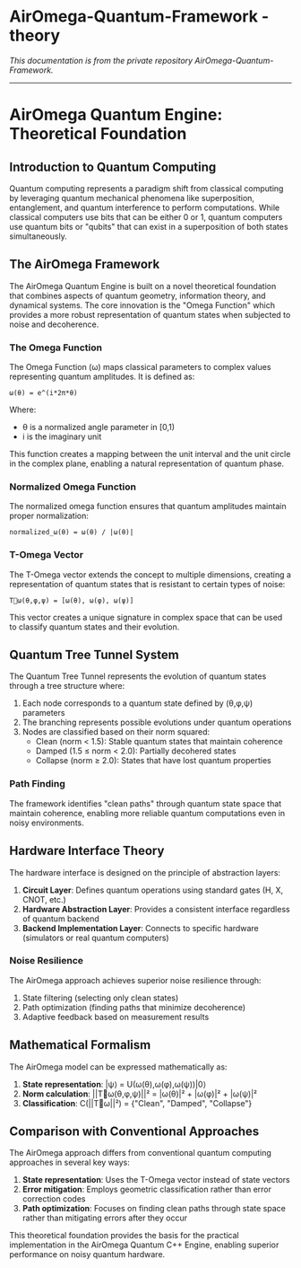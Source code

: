# AirOmega-Quantum-Framework - theory

*This documentation is from the private repository AirOmega-Quantum-Framework.*

---

# AirOmega Quantum Engine: Theoretical Foundation

## Introduction to Quantum Computing

Quantum computing represents a paradigm shift from classical computing by leveraging quantum mechanical phenomena like superposition, entanglement, and quantum interference to perform computations. While classical computers use bits that can be either 0 or 1, quantum computers use quantum bits or "qubits" that can exist in a superposition of both states simultaneously.

## The AirOmega Framework

The AirOmega Quantum Engine is built on a novel theoretical foundation that combines aspects of quantum geometry, information theory, and dynamical systems. The core innovation is the "Omega Function" which provides a more robust representation of quantum states when subjected to noise and decoherence.

### The Omega Function

The Omega Function (ω) maps classical parameters to complex values representing quantum amplitudes. It is defined as:

```
ω(θ) = e^(i*2π*θ)
```

Where:
- θ is a normalized angle parameter in [0,1)
- i is the imaginary unit

This function creates a mapping between the unit interval and the unit circle in the complex plane, enabling a natural representation of quantum phase.

### Normalized Omega Function

The normalized omega function ensures that quantum amplitudes maintain proper normalization:

```
normalized_ω(θ) = ω(θ) / |ω(θ)|
```

### T-Omega Vector

The T-Omega vector extends the concept to multiple dimensions, creating a representation of quantum states that is resistant to certain types of noise:

```
T⃗ω(θ,φ,ψ) = [ω(θ), ω(φ), ω(ψ)]
```

This vector creates a unique signature in complex space that can be used to classify quantum states and their evolution.

## Quantum Tree Tunnel System

The Quantum Tree Tunnel represents the evolution of quantum states through a tree structure where:

1. Each node corresponds to a quantum state defined by (θ,φ,ψ) parameters
2. The branching represents possible evolutions under quantum operations
3. Nodes are classified based on their norm squared:
   - Clean (norm < 1.5): Stable quantum states that maintain coherence
   - Damped (1.5 ≤ norm < 2.0): Partially decohered states
   - Collapse (norm ≥ 2.0): States that have lost quantum properties

### Path Finding

The framework identifies "clean paths" through quantum state space that maintain coherence, enabling more reliable quantum computations even in noisy environments.

## Hardware Interface Theory

The hardware interface is designed on the principle of abstraction layers:

1. **Circuit Layer**: Defines quantum operations using standard gates (H, X, CNOT, etc.)
2. **Hardware Abstraction Layer**: Provides a consistent interface regardless of quantum backend
3. **Backend Implementation Layer**: Connects to specific hardware (simulators or real quantum computers)

### Noise Resilience

The AirOmega approach achieves superior noise resilience through:

1. State filtering (selecting only clean states)
2. Path optimization (finding paths that minimize decoherence)
3. Adaptive feedback based on measurement results

## Mathematical Formalism

The AirOmega model can be expressed mathematically as:

1. **State representation**: |ψ⟩ = U(ω(θ),ω(φ),ω(ψ))|0⟩
2. **Norm calculation**: ||T⃗ω(θ,φ,ψ)||² = |ω(θ)|² + |ω(φ)|² + |ω(ψ)|²
3. **Classification**: C(||T⃗ω||²) = {"Clean", "Damped", "Collapse"}

## Comparison with Conventional Approaches

The AirOmega approach differs from conventional quantum computing approaches in several key ways:

1. **State representation**: Uses the T-Omega vector instead of state vectors
2. **Error mitigation**: Employs geometric classification rather than error correction codes
3. **Path optimization**: Focuses on finding clean paths through state space rather than mitigating errors after they occur

This theoretical foundation provides the basis for the practical implementation in the AirOmega Quantum C++ Engine, enabling superior performance on noisy quantum hardware.
